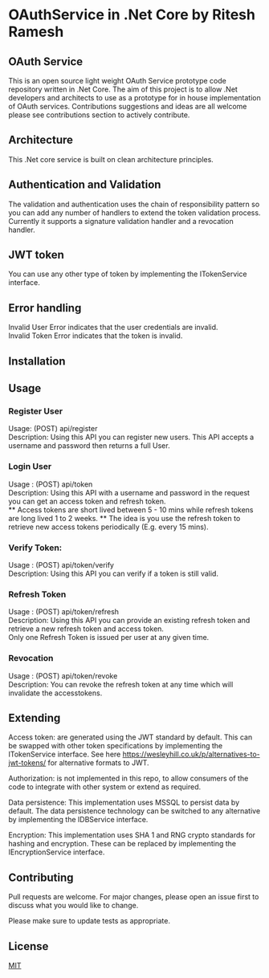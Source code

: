 # OAuthService in .Net Core by Ritesh Ramesh

 
 ## OAuth Service  
 
 This is an open source light weight OAuth Service prototype code repository written in .Net Core. The aim of this project is to allow .Net developers and architects to use as a prototype for in house implementation of OAuth services. Contributions suggestions and ideas are all welcome please see contributions section to actively contribute.
   
 ## Architecture
 
 This .Net core service is built on clean architecture principles.
 
 ## Authentication and Validation
 
 The validation and authentication uses the chain of responsibility pattern so you can add any number of handlers to extend the token validation process. 
 Currently it supports a signature validation handler and a revocation handler.
 
 ## JWT token 
 
 You can use any other type of token by implementing the ITokenService interface.  
 
 ## Error handling 
 
 Invalid User Error indicates that the user credentials are invalid.   
 Invalid Token Error indicates that the token is invalid.  
 
 ## Installation
 
 ## Usage
 
 ### Register User   
 Usage: (POST) api/register    
 Description: Using this API you can register new users. This API accepts a username and password then returns a full User.  
 
 ### Login User  
 Usage : (POST) api/token  
 Description: Using this API with a username and password in the request you can get an access token and refresh token.  
 ** Access tokens are short lived between 5 - 10 mins while refresh tokens are long lived 1 to 2 weeks. 
 ** The idea is you use the refresh token to retrieve new access tokens periodically (E.g. every 15 mins).  
 
 ### Verify Token:   
 Usage : (POST) api/token/verify  
 Description: Using this API you can verify if a token is still valid.  
 
 ### Refresh Token   
 Usage : (POST) api/token/refresh   
 Description: Using this API you can provide an existing refresh token and retrieve a new refresh token and access token.  
 Only one Refresh Token is issued per user at any given time.   
  
 ### Revocation   
 Usage : (POST) api/token/revoke   
 Description:  You can revoke the refresh token at any time which will invalidate the accesstokens.   
 
 ## Extending   
 
 Access token:  are generated using the JWT standard by default. This can be swapped with other token specifications by implementing the ITokenService interface. See here https://wesleyhill.co.uk/p/alternatives-to-jwt-tokens/ for alternative formats to JWT. 
 
 Authorization: is not implemented in this repo, to allow consumers of the code to integrate with other system or extend as required.   
 
 Data persistence: This implementation uses MSSQL to persist data by default. The data persistence technology can be switched to any alternative by implementing the IDBService interface.
 
 Encryption: This implementation uses SHA 1 and RNG crypto standards for hashing and encryption. These can be replaced by implementing the IEncryptionService interface.
 
 ## Contributing
 Pull requests are welcome. For major changes, please open an issue first to discuss what you would like to change.

 Please make sure to update tests as appropriate.
 
 ## License
[MIT](https://choosealicense.com/licenses/mit/)
